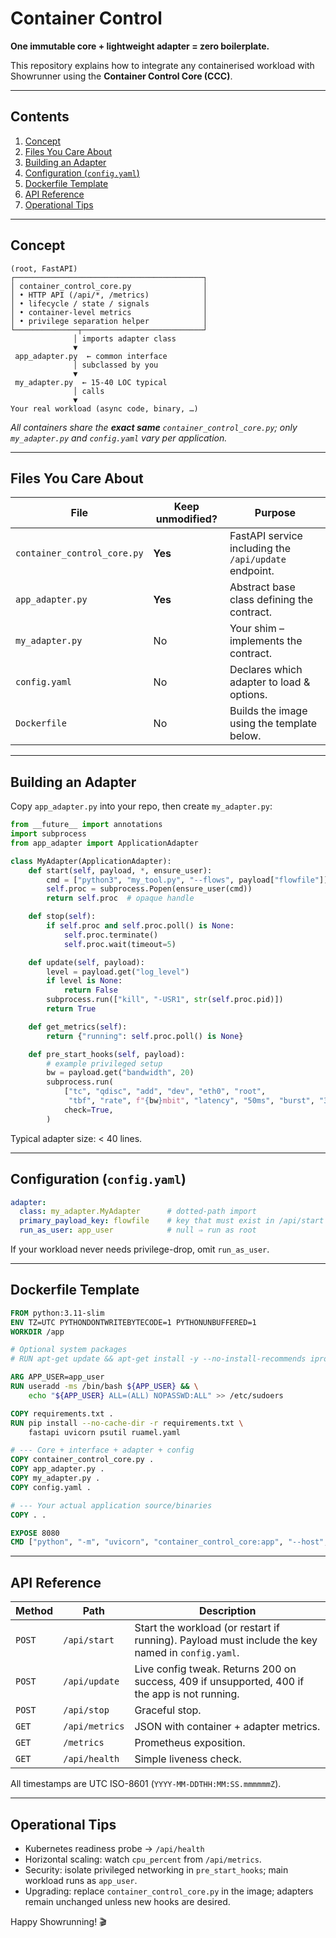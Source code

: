 # Container Control

**One immutable core + lightweight adapter = zero boilerplate.**

This repository explains how to integrate any containerised workload with Showrunner using the **Container Control Core (CCC)**.

---

## Contents

1. [Concept](#concept)
2. [Files You Care About](#files-you-care-about)
3. [Building an Adapter](#building-an-adapter)
4. [Configuration (`config.yaml`)](#configuration-configyaml)
5. [Dockerfile Template](#dockerfile-template)
6. [API Reference](#api-reference)
7. [Operational Tips](#operational-tips)

---

## Concept

```
(root, FastAPI)
┌──────────────────────────────────────────┐
│ container_control_core.py                │
│ • HTTP API (/api/*, /metrics)            │
│ • lifecycle / state / signals            │
│ • container-level metrics                │
│ • privilege separation helper            │
└──────────────┬───────────────────────────┘
              │ imports adapter class
              ▼
 app_adapter.py  ← common interface
              │ subclassed by you
              ▼
 my_adapter.py  ← 15‑40 LOC typical
              │ calls
              ▼
Your real workload (async code, binary, …)
```

*All containers share the **exact same** `container_control_core.py`; only `my_adapter.py` and `config.yaml` vary per application.*

---

## Files You Care About

| File                        | Keep unmodified? | Purpose                                                             |
|-----------------------------|------------------|---------------------------------------------------------------------|
| `container_control_core.py` | **Yes**          | FastAPI service including the `/api/update` endpoint.               |
| `app_adapter.py`            | **Yes**          | Abstract base class defining the contract.                          |
| `my_adapter.py`             | No               | Your shim – implements the contract.                                |
| `config.yaml`               | No               | Declares which adapter to load & options.                           |
| `Dockerfile`                | No               | Builds the image using the template below.                          |

---

## Building an Adapter

Copy `app_adapter.py` into your repo, then create `my_adapter.py`:

```python
from __future__ import annotations
import subprocess
from app_adapter import ApplicationAdapter

class MyAdapter(ApplicationAdapter):
    def start(self, payload, *, ensure_user):
        cmd = ["python3", "my_tool.py", "--flows", payload["flowfile"]]
        self.proc = subprocess.Popen(ensure_user(cmd))
        return self.proc  # opaque handle

    def stop(self):
        if self.proc and self.proc.poll() is None:
            self.proc.terminate()
            self.proc.wait(timeout=5)

    def update(self, payload):
        level = payload.get("log_level")
        if level is None:
            return False
        subprocess.run(["kill", "-USR1", str(self.proc.pid)])
        return True

    def get_metrics(self):
        return {"running": self.proc.poll() is None}

    def pre_start_hooks(self, payload):
        # example privileged setup
        bw = payload.get("bandwidth", 20)
        subprocess.run(
            ["tc", "qdisc", "add", "dev", "eth0", "root",
             "tbf", "rate", f"{bw}mbit", "latency", "50ms", "burst", "32k"],
            check=True,
        )
```

Typical adapter size: < 40 lines.

---

## Configuration (`config.yaml`)

```yaml
adapter:
  class: my_adapter.MyAdapter      # dotted-path import
  primary_payload_key: flowfile    # key that must exist in /api/start body
  run_as_user: app_user            # null ⇒ run as root
```

If your workload never needs privilege-drop, omit `run_as_user`.

---

## Dockerfile Template

```dockerfile
FROM python:3.11-slim
ENV TZ=UTC PYTHONDONTWRITEBYTECODE=1 PYTHONUNBUFFERED=1
WORKDIR /app

# Optional system packages
# RUN apt-get update && apt-get install -y --no-install-recommends iproute2 iptables sudo tini

ARG APP_USER=app_user
RUN useradd -ms /bin/bash ${APP_USER} && \
    echo "${APP_USER} ALL=(ALL) NOPASSWD:ALL" >> /etc/sudoers

COPY requirements.txt .
RUN pip install --no-cache-dir -r requirements.txt \
    fastapi uvicorn psutil ruamel.yaml

# --- Core + interface + adapter + config
COPY container_control_core.py .
COPY app_adapter.py .
COPY my_adapter.py .
COPY config.yaml .

# --- Your actual application source/binaries
COPY . .

EXPOSE 8080
CMD ["python", "-m", "uvicorn", "container_control_core:app", "--host", "0.0.0.0", "--port", "8080"]
```

---

## API Reference

| Method | Path          | Description                                                                                         |
|--------|---------------|-----------------------------------------------------------------------------------------------------|
| `POST` | `/api/start`  | Start the workload (or restart if running). Payload must include the key named in `config.yaml`.   |
| `POST` | `/api/update` | Live config tweak. Returns 200 on success, 409 if unsupported, 400 if the app is not running.       |
| `POST` | `/api/stop`   | Graceful stop.                                                                                      |
| `GET`  | `/api/metrics`| JSON with container + adapter metrics.                                                              |
| `GET`  | `/metrics`    | Prometheus exposition.                                                                              |
| `GET`  | `/api/health` | Simple liveness check.                                                                              |

All timestamps are UTC ISO-8601 (`YYYY-MM-DDTHH:MM:SS.mmmmmmZ`).

---

## Operational Tips

- Kubernetes readiness probe → `/api/health`
- Horizontal scaling: watch `cpu_percent` from `/api/metrics`.
- Security: isolate privileged networking in `pre_start_hooks`; main workload runs as `app_user`.
- Upgrading: replace `container_control_core.py` in the image; adapters remain unchanged unless new hooks are desired.

Happy Showrunning! :clapper:


